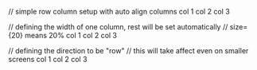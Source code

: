 // simple row column setup with auto align columns
<Row>
	<Column>col 1</Column>
	<Column>col 2</Column>
	<Column>col 3</Column>
</Row>

// defining the width of one column, rest will be set automatically
// size={20} means 20%
<Row>
	<Column size={20}>col 1</Column>
	<Column>col 2</Column>
	<Column>col 3</Column>
</Row>

// defining the direction to be "row"
// this will take affect even on smaller screens
<Row direction='row'>
	<Column size={20}>col 1</Column>
	<Column>col 2</Column>
	<Column>col 3</Column>
</Row>

